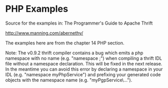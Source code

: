 PHP Examples
============

Source for the examples in: The Programmer's Guide to Apache Thrift

http://www.manning.com/abernethy/

The examples here are from the chapter 14 PHP section. 

Note: The v0.9.2 thrift compiler contains a bug which emits a php
namespace with no name (e.g. "namespace ;") when compiling
a thrift IDL file without a namespace declaration. This will be
fixed in the next release. In the meantime you can avoid this
error by declaring a namespace in your IDL (e.g. "namespace myPhpService")
and prefixing your generated code objects with the namespace name
(e.g. "myPgpService\\...").
